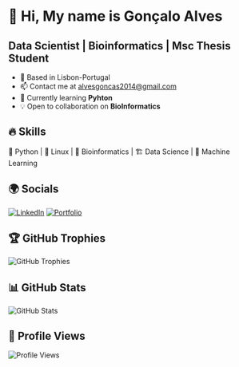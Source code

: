 # 👋 Hi, My name is Gonçalo Alves

## Data Scientist | Bioinformatics | Msc Thesis Student

- 📍 Based in Lisbon-Portugal
- 📫 Contact me at alvesgoncas2014@gmail.com
- 🌱 Currently learning **Pyhton**
- 💡 Open to collaboration on **BioInformatics**

## 🔥 Skills
🐍 Python | 🐧 Linux | 🧬 Bioinformatics | 🏗️ Data Science | 🔬 Machine Learning

## 🌍 Socials
[![LinkedIn](https://img.shields.io/badge/-LinkedIn-blue?style=flat-square&logo=LinkedIn&logoColor=white)](https://linkedin.com/in/yourprofile)
[![Portfolio](https://img.shields.io/badge/-Portfolio-green?style=flat-square&logo=website&logoColor=white)](https://yourportfolio.com)

## 🏆 GitHub Trophies
![GitHub Trophies](https://github-profile-trophy.vercel.app/?username=yourusername&theme=darkhub&row=2&column=3)

## 📊 GitHub Stats
![GitHub Stats](https://github-readme-stats.vercel.app/api?username=yourusername&show_icons=true&theme=tokyonight)

## 🎯 Profile Views
![Profile Views](https://komarev.com/ghpvc/?username=yourusername&color=blue)
